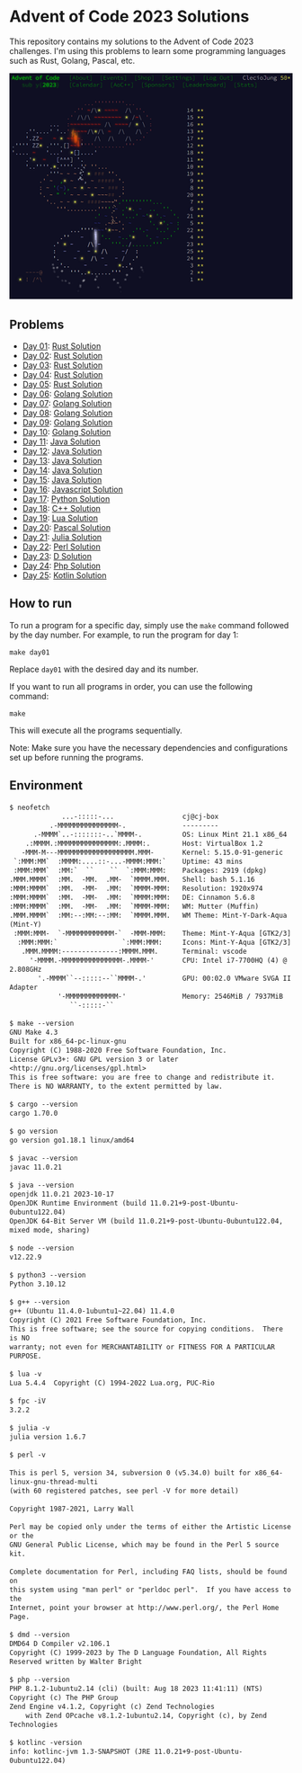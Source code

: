 # Advent of Code 2023 Solutions

This repository contains my solutions to the Advent of Code 2023 challenges. I'm using this problems to learn some programming languages such as Rust, Golang, Pascal, etc.

![AOC](./aoc.png)

## Problems

- [Day 01](day01/description.txt): [Rust Solution](day01/src/main.rs)
- [Day 02](day02/description.txt): [Rust Solution](day02/src/main.rs)
- [Day 03](day03/description.txt): [Rust Solution](day03/src/main.rs)
- [Day 04](day04/description.txt): [Rust Solution](day04/src/main.rs)
- [Day 05](day05/description.txt): [Rust Solution](day05/src/main.rs)
- [Day 06](day06/description.txt): [Golang Solution](day06/main.go)
- [Day 07](day07/description.txt): [Golang Solution](day07/main.go)
- [Day 08](day08/description.txt): [Golang Solution](day08/main.go)
- [Day 09](day09/description.txt): [Golang Solution](day09/main.go)
- [Day 10](day10/description.txt): [Golang Solution](day10/main.go)
- [Day 11](day11/description.txt): [Java Solution](day11/Main.java)
- [Day 12](day12/description.txt): [Java Solution](day12/Main.java)
- [Day 13](day13/description.txt): [Java Solution](day13/Main.java)
- [Day 14](day14/description.txt): [Java Solution](day14/Main.java)
- [Day 15](day15/description.txt): [Java Solution](day15/Main.java)
- [Day 16](day16/description.txt): [Javascript Solution](day16/main.js)
- [Day 17](day17/description.txt): [Python Solution](day17/main.py)
- [Day 18](day18/description.txt): [C++ Solution](day18/main.cpp)
- [Day 19](day19/description.txt): [Lua Solution](day19/main.lua)
- [Day 20](day20/description.txt): [Pascal Solution](day20/main.pas)
- [Day 21](day21/description.txt): [Julia Solution](day21/main.jl)
- [Day 22](day22/description.txt): [Perl Solution](day22/main.pm)
- [Day 23](day23/description.txt): [D Solution](day23/main.d)
- [Day 24](day24/description.txt): [Php Solution](day24/main.php)
- [Day 25](day25/description.txt): [Kotlin Solution](day25/main.kt)

## How to run

To run a program for a specific day, simply use the `make` command followed by the day number. For example, to run the program for day 1:

```console
make day01
```

Replace `day01` with the desired day and its number.

If you want to run all programs in order, you can use the following command:

```console
make
```

This will execute all the programs sequentially.

Note: Make sure you have the necessary dependencies and configurations set up before running the programs.

## Environment

```console
$ neofetch
             ...-:::::-...                 cj@cj-box 
          .-MMMMMMMMMMMMMMM-.              --------- 
      .-MMMM`..-:::::::-..`MMMM-.          OS: Linux Mint 21.1 x86_64 
    .:MMMM.:MMMMMMMMMMMMMMM:.MMMM:.        Host: VirtualBox 1.2 
   -MMM-M---MMMMMMMMMMMMMMMMMMM.MMM-       Kernel: 5.15.0-91-generic 
 `:MMM:MM`  :MMMM:....::-...-MMMM:MMM:`    Uptime: 43 mins 
 :MMM:MMM`  :MM:`  ``    ``  `:MMM:MMM:    Packages: 2919 (dpkg) 
.MMM.MMMM`  :MM.  -MM.  .MM-  `MMMM.MMM.   Shell: bash 5.1.16 
:MMM:MMMM`  :MM.  -MM-  .MM:  `MMMM-MMM:   Resolution: 1920x974 
:MMM:MMMM`  :MM.  -MM-  .MM:  `MMMM:MMM:   DE: Cinnamon 5.6.8 
:MMM:MMMM`  :MM.  -MM-  .MM:  `MMMM-MMM:   WM: Mutter (Muffin) 
.MMM.MMMM`  :MM:--:MM:--:MM:  `MMMM.MMM.   WM Theme: Mint-Y-Dark-Aqua (Mint-Y) 
 :MMM:MMM-  `-MMMMMMMMMMMM-`  -MMM-MMM:    Theme: Mint-Y-Aqua [GTK2/3] 
  :MMM:MMM:`                `:MMM:MMM:     Icons: Mint-Y-Aqua [GTK2/3] 
   .MMM.MMMM:--------------:MMMM.MMM.      Terminal: vscode 
     '-MMMM.-MMMMMMMMMMMMMMM-.MMMM-'       CPU: Intel i7-7700HQ (4) @ 2.808GHz 
       '.-MMMM``--:::::--``MMMM-.'         GPU: 00:02.0 VMware SVGA II Adapter 
            '-MMMMMMMMMMMMM-'              Memory: 2546MiB / 7937MiB 
               ``-:::::-``

$ make --version
GNU Make 4.3
Built for x86_64-pc-linux-gnu
Copyright (C) 1988-2020 Free Software Foundation, Inc.
License GPLv3+: GNU GPL version 3 or later <http://gnu.org/licenses/gpl.html>
This is free software: you are free to change and redistribute it.
There is NO WARRANTY, to the extent permitted by law.

$ cargo --version
cargo 1.70.0

$ go version
go version go1.18.1 linux/amd64

$ javac --version
javac 11.0.21

$ java --version
openjdk 11.0.21 2023-10-17
OpenJDK Runtime Environment (build 11.0.21+9-post-Ubuntu-0ubuntu122.04)
OpenJDK 64-Bit Server VM (build 11.0.21+9-post-Ubuntu-0ubuntu122.04, mixed mode, sharing)

$ node --version
v12.22.9

$ python3 --version
Python 3.10.12

$ g++ --version
g++ (Ubuntu 11.4.0-1ubuntu1~22.04) 11.4.0
Copyright (C) 2021 Free Software Foundation, Inc.
This is free software; see the source for copying conditions.  There is NO
warranty; not even for MERCHANTABILITY or FITNESS FOR A PARTICULAR PURPOSE.

$ lua -v
Lua 5.4.4  Copyright (C) 1994-2022 Lua.org, PUC-Rio

$ fpc -iV
3.2.2

$ julia -v
julia version 1.6.7

$ perl -v

This is perl 5, version 34, subversion 0 (v5.34.0) built for x86_64-linux-gnu-thread-multi
(with 60 registered patches, see perl -V for more detail)

Copyright 1987-2021, Larry Wall

Perl may be copied only under the terms of either the Artistic License or the
GNU General Public License, which may be found in the Perl 5 source kit.

Complete documentation for Perl, including FAQ lists, should be found on
this system using "man perl" or "perldoc perl".  If you have access to the
Internet, point your browser at http://www.perl.org/, the Perl Home Page.

$ dmd --version
DMD64 D Compiler v2.106.1
Copyright (C) 1999-2023 by The D Language Foundation, All Rights Reserved written by Walter Bright

$ php --version
PHP 8.1.2-1ubuntu2.14 (cli) (built: Aug 18 2023 11:41:11) (NTS)
Copyright (c) The PHP Group
Zend Engine v4.1.2, Copyright (c) Zend Technologies
    with Zend OPcache v8.1.2-1ubuntu2.14, Copyright (c), by Zend Technologies

$ kotlinc -version
info: kotlinc-jvm 1.3-SNAPSHOT (JRE 11.0.21+9-post-Ubuntu-0ubuntu122.04)
```
